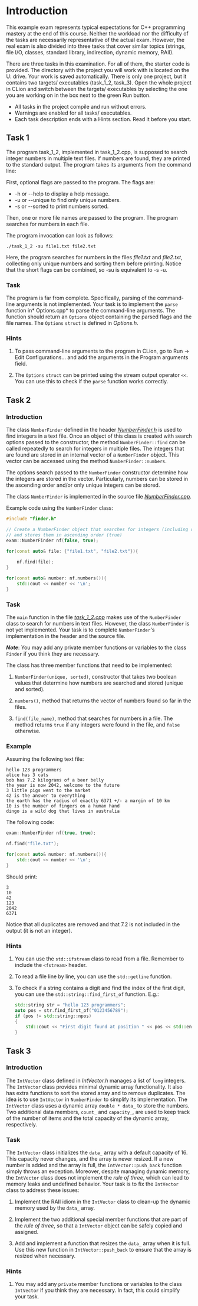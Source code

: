 # Introduction

This example exam represents typical expectations for C++ programming mastery at the end of this course. Neither the workload nor the difficulty of the tasks are necessarily representative of the actual exam. However, the real exam is also divided into three tasks that cover similar topics (strings, file I/O, classes, standard library, indirection, dynamic memory, RAII).

There are three tasks in this examination. For all of them, the starter code is provided.
The directory with the project you will work with is located on the U: drive. Your work is saved automatically. There is only one project, but it contains two targets/ executables (task_1_2, task_3). Open the whole project in CLion and switch between the targets/ executables by selecting the one you are working on in the box next to the green Run button. 

* All tasks in the project compile and run without errors.
* Warnings are enabled for all tasks/ executables.
* Each task description ends with a Hints section. Read it before you start.


## Task 1

The program task_1_2, implemented in task_1_2.cpp, is supposed to search integer numbers in multiple text files. If numbers are found, they are printed to the standard output. The program takes its arguments from the command line:

First, optional flags are passed to the program. The flags are:

* -h or --help to display a help message.
* -u or --unique to find only unique numbers.
* -s or --sorted to print numbers sorted.

Then, one or more file names are passed to the program. The program searches for numbers in each file.

The program invocation can look as follows:

```text
./task_1_2 -su file1.txt file2.txt
```

Here, the program searches for numbers in the files *file1.txt* and *file2.txt*, collecting only unique numbers and sorting them before printing. Notice that the short flags can be combined, so -su is equivalent to -s -u.

### Task

The program is far from complete. Specifically, parsing of the command-line arguments is not implemented. Your task is to implement the `parse` function in* Options.cpp* to parse the command-line arguments. The function should return an `Options` object containing the parsed flags and the file names. The `Options` `struct` is defined in *Options.h*.

### Hints

1.	To pass command-line arguments to the program in CLion, go to Run -> Edit Configurations… and add the arguments in the Program arguments field.

2. The `Options` `struct` can be printed using the stream output operator `<<`. You can use this to check if the `parse` function works correctly.


## Task 2

### Introduction

The class `NumberFinder` defined in the header [*NumberFinder.h*](.task_1_2/NumberFinder.h) is used to find integers in a text file. Once an object of this class is created with search options passed to the constructor, the method `NumberFinder::find` can be called repeatedly to search for integers in multiple files. The integers that are found are stored in an internal vector of a `NumberFinder` object. This vector can be accessed using the method `NumberFinder::numbers`. 

The options search passed to the `NumberFinder` constructor determine how the integers are stored in the vector. Particularly, numbers can be stored in the ascending order and/or only unique integers can be stored. 

The class `NumberFinder` is implemented in the source file [*NumberFinder.cpp*](./task_1_2/NumberFinder.cpp).


Example code using the `NumberFinder` class:

```cpp
#include "finder.h"

// Create a NumberFinder object that searches for integers (including duplicates - false)
// and stores them in ascending order (true)
exam::NumberFinder nf(false, true);

for(const auto& file: {"file1.txt", "file2.txt"}){
    
    nf.find(file);
}

for(const auto& number: nf.numbers()){
    std::cout << number << '\n';
}
```

### Task

The `main` function in the file [*task_1_2.cpp*](./task_1_2/task_1_2.cpp) makes use of the `NumberFinder` class to search for numbers in text files. However, the class `NumberFinder` is not yet implemented. Your task is to complete `NumberFinder`'s implementation in the header and the source file. 

***Note***: You may add any private member functions or variables to the class `Finder` if you think they are necessary.

The class has three member functions that need to be implemented:

1. `NumberFinder(unique, sorted)`, constructor that takes two boolean values that determine how numbers are searched and stored (unique and sorted).

2. `numbers()`, method that returns the vector of numbers found so far in the files.

3. `find(file_name)`, method that searches for numbers in a file. The method returns `true` if any integers were found in the file, and `false` otherwise.

### Example

Assuming the following text file:

```
hello 123 programmers
alice has 3 cats
bob has 7.2 kilograms of a beer belly
the year is now 2042, welcome to the future
3 little pigs went to the market
42 is the answer to everything
the earth has the radius of exactly 6371 +/- a margin of 10 km
10 is the number of fingers on a human hand
dingo is a wild dog that lives in australia
```

The following code:

```cpp
exam::NumberFinder nf(true, true);

nf.find("file.txt");

for(const auto& number: nf.numbers()){
    std::cout << number << '\n';
}
```

Should print:

```text
3
10
42
123
2042
6371
```

Notice that all duplicates are removed and that 7.2 is not included in the output (it is not an integer).

### Hints

1. You can use the `std::ifstream` class to read from a file. Remember to include the `<fstream>` header.

2. To read a file line by line, you can use the `std::getline` function.

3. To check if a string contains a digit and find the index of the first digit, you can use the `std::string::find_first_of` function. E.g.: 

    ```cpp
    std::string str = "hello 123 programmers";
    auto pos = str.find_first_of("0123456789");
    if (pos != std::string::npos)
    {
        std::cout << "First digit found at position " << pos << std::endl;
    }
    ```

## Task 3

### Introduction

The `IntVector` class defined in *IntVector.h* manages a list of `long` integers. The `IntVector` class provides minimal dynamic array functionality. It also has extra functions to sort the stored array and to remove duplicates. The idea is to use `IntVector` in `NumberFinder` to simplify its implementation. The `IntVector` class uses a dynamic array `double * data_` to store the numbers. Two additional data members, `count_` and `capacity_`, are used to keep track of the number of items and the total capacity of the dynamic array, respectively. 

### Task

The `IntVector` class initializes the `data_` array with a default capacity of 16. This capacity never changes, and the array is never resized. If a new number is added and the array is full, the `IntVector::push_back` function simply throws an exception. Moreover, despite managing dynamic memory, the `IntVector` class does not implement the *rule of three*, which can lead to memory leaks and undefined behavior. Your task is to fix the `IntVector` class to address these issues:

1. Implement the RAII idiom in the `IntVector` class to clean-up the dynamic memory used by the `data_` array.

2. Implement the two additional special member functions that are part of the *rule of three*, so that a `IntVector` object can be safely copied and assigned.

3. Add and implement a function that resizes the `data_` array when it is full. Use this new function in `IntVector::push_back` to ensure that the array is resized when necessary.

### Hints

1. You may add any `private` member functions or variables to the class `IntVector` if you think they are necessary. In fact, this could simplify your task.